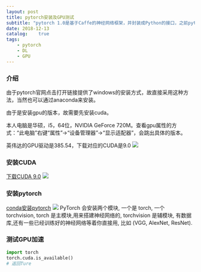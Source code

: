 ```yaml
---
layout: post
title: pytorch安装及GPU测试
subtitle: "pytorch 1.0是基于Caffe的神经网络框架，并封装成Python的接口，之前pytorch一直没有windos版本，现在已经支持windos系统，本文是pytorch在windos系统的安装，并测试GPU"
date: 2018-12-13
catalog:    true
tags:
    - pytorch
    - DL
    - GPU
---
```


### **介绍**

由于pytorch官网点击打开链接提供了windows的安装方式，故直接采用这种方法，当然也可以通过anaconda来安装。

由于是安装gpu的版本，故需要先安装cuda。

本人电脑是华硕，i5，64位，NVIDIA GeForce 720M。查看gpu属性的方式：“此电脑”右键“属性”→“设备管理器”→“显示适配器”，会跳出具体的版本。

英伟达的GPU驱动是385.54，下载对应的CUDA是9.0
![](/images/drivers.png)

### **安装CUDA**
[下载CUDA 9.0](https://developer.nvidia.com/cuda-90-download-archive?target_os=Windows&target_arch=x86_64&target_version=10&target_type=exelocal)
![](/images/cuda9.png)

### **安装pytorch**
[conda安装pytorch](https://pytorch.org/)
![](/images/pytorch.png)
PyTorch 会安装两个模块, 一个是 torch, 一个 torchvision, torch 是主模块,用来搭建神经网络的, torchvision 是辅模块, 有数据库,还有一些已经训练好的神经网络等着你直接用, 比如 (VGG, AlexNet, ResNet).

### **测试GPU加速**

```Python
import torch
torch.cuda.is_available()
# 返回Ture
```
